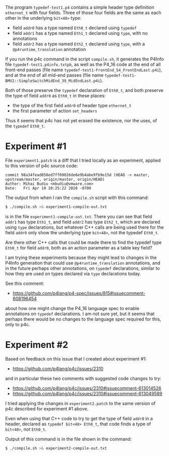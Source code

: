 The program `typedef-test1.p4` contains a simple header type
definition `ethernet_t` with four fields.  Three of those four fields
are the same as each other in the underlying `bit<48>` type:

+ field `addr0` has a type named `Eth0_t` declared using `typedef`
+ field `addr1` has a type named `Eth1_t` declared using `type`, with
  no annotations
+ field `addr2` has a type named `Eth2_t` declared using `type`, with
  a `@p4runtime_translation` annotation

If you run the p4c command in the script `compile.sh`, it generates
the P4Info file `typedef-test1.p4info.txtpb`, as well as the P4_16 code
at the end of all front-end passes (file name
`typedef-test1-FrontEnd_54_FrontEndLast.p4i`), and at the end of all
mid-end passes (file name
`typedef-test1-BMV2::SimpleSwitchMidEnd_39_MidEndLast.p4i`).

Both of those preserve the `typedef` declaration of `Eth0_t`, and both
preserve the type of field `addr0` as `Eth0_t` in these places:

+ the type of the first field `addr0` of header type `ethernet_t`
+ the first parameter of action `set_headers`

Thus it seems that p4c has not yet erased the existence, nor the uses,
of the `typedef` `Eth0_t`.


# Experiment #1

File `experiment1.patch` is a diff that I tried locally as an
experiment, applied to this version of p4c source code:

```
commit 98a34fead058ed7ff09026de6e9b4abe9fb9e15d (HEAD -> master, upstream/master, origin/master, origin/HEAD)
Author: Mihai Budiu <mbudiu@vmware.com>
Date:   Fri Apr 10 10:25:22 2020 -0700
```

The output from when I ran the `compile.sh` script with this command:

```bash
$ ./compile.sh >& experiment1-compile-out.txt
```

is in the file `experiment1-compile-out.txt`.  There you can see that field
`addr1` has type `Eth1_t`, and field `addr2` has type `Eth2_t`, which
are declared using `type` declarations, but whatever C++ calls are
being used there for the field `addr0` only show the underlying type
`bit<48>`, not the typedef `Eth0_t`.

Are there other C++ calls that could be made there to find the typedef
type `Eth0_t` for field `addr0`, both as an action parameter as a
table key field?

I am trying these experiments because they might lead to changes in
the P4Info generation that could use `@p4runtime_translation`
annotations, and in the future perhaps other annotations, on `typedef`
declarations, similar to how they are used on types declared via
`type` declarations today.

See this comment:

+ https://github.com/p4lang/p4-spec/issues/815#issuecomment-608196454

about how one might change the P4_16 language spec to enable
annotations on `typedef` declarations.  I am not sure yet, but it
seems that perhaps there would be no changes to the language spec
required for this, only to p4c.


# Experiment #2

Based on feedback on this issue that I created about experiment #1:

+ https://github.com/p4lang/p4c/issues/2310

and in particular these two comments with suggested code changes to
try:

+ https://github.com/p4lang/p4c/issues/2310#issuecomment-613014526
+ https://github.com/p4lang/p4c/issues/2310#issuecomment-613049589

I tried applying the changes in `experiment2.patch` to the same
version of p4c described for experiment #1 above.

Even when using that C++ code to try to get the type of field `addr0`
in a header, declared as `typedef bit<48> Eth0_t`, that code finds a
type of `bit<48>`, not `Eth0_t`.

Output of this command is in the file shown in the command:

```bash
$ ./compile.sh >& experiment2-compile-out.txt
```
